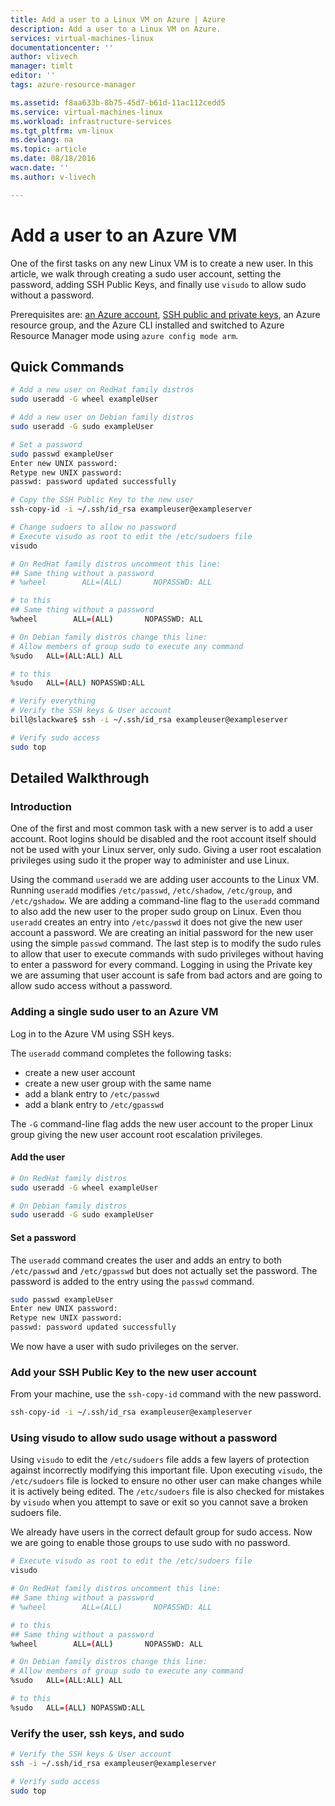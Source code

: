 ```yaml
---
title: Add a user to a Linux VM on Azure | Azure
description: Add a user to a Linux VM on Azure.
services: virtual-machines-linux
documentationcenter: ''
author: vlivech
manager: timlt
editor: ''
tags: azure-resource-manager

ms.assetid: f8aa633b-8b75-45d7-b61d-11ac112cedd5
ms.service: virtual-machines-linux
ms.workload: infrastructure-services
ms.tgt_pltfrm: vm-linux
ms.devlang: na
ms.topic: article
ms.date: 08/18/2016
wacn.date: ''
ms.author: v-livech

---
```

# Add a user to an Azure VM
One of the first tasks on any new Linux VM is to create a new user.  In this article, we walk through creating a sudo user account, setting the password, adding SSH Public Keys, and finally use `visudo` to allow sudo without a password.

Prerequisites are: [an Azure account](https://www.azure.cn/pricing/1rmb-trial/), [SSH public and private keys](mac-create-ssh-keys.md?toc=%2fazure%2fvirtual-machines%2flinux%2ftoc.json), an Azure resource group, and the Azure CLI installed and switched to Azure Resource Manager mode using `azure config mode arm`.

## Quick Commands
```bash
# Add a new user on RedHat family distros
sudo useradd -G wheel exampleUser

# Add a new user on Debian family distros
sudo useradd -G sudo exampleUser

# Set a password
sudo passwd exampleUser
Enter new UNIX password:
Retype new UNIX password:
passwd: password updated successfully

# Copy the SSH Public Key to the new user
ssh-copy-id -i ~/.ssh/id_rsa exampleuser@exampleserver

# Change sudoers to allow no password
# Execute visudo as root to edit the /etc/sudoers file
visudo

# On RedHat family distros uncomment this line:
## Same thing without a password
# %wheel        ALL=(ALL)       NOPASSWD: ALL

# to this
## Same thing without a password
%wheel        ALL=(ALL)       NOPASSWD: ALL

# On Debian family distros change this line:
# Allow members of group sudo to execute any command
%sudo   ALL=(ALL:ALL) ALL

# to this
%sudo   ALL=(ALL) NOPASSWD:ALL

# Verify everything
# Verify the SSH keys & User account
bill@slackware$ ssh -i ~/.ssh/id_rsa exampleuser@exampleserver

# Verify sudo access
sudo top
```

## Detailed Walkthrough
### Introduction
One of the first and most common task with a new server is to add a user account.  Root logins should be disabled and the root account itself should not be used with your Linux server, only sudo.  Giving a user root escalation privileges using sudo it the proper way to administer and use Linux.

Using the command `useradd` we are adding user accounts to the Linux VM.  Running `useradd` modifies `/etc/passwd`, `/etc/shadow`, `/etc/group`, and `/etc/gshadow`.  We are adding a command-line flag to the `useradd` command to also add the new user to the proper sudo group on Linux.  Even thou `useradd` creates an entry into `/etc/passwd` it does not give the new user account a password.  We are creating an initial password for the new user using the simple `passwd` command.  The last step is to modify the sudo rules to allow that user to execute commands with sudo privileges without having to enter a password for every command.  Logging in using the Private key we are assuming that user account is safe from bad actors and are going to allow sudo access without a password.  

### Adding a single sudo user to an Azure VM
Log in to the Azure VM using SSH keys.  

The `useradd` command completes the following tasks:

* create a new user account
* create a new user group with the same name
* add a blank entry to `/etc/passwd`
* add a blank entry to `/etc/gpasswd`

The `-G` command-line flag adds the new user account to the proper Linux group giving the new user account root escalation privileges.

#### Add the user
```bash
# On RedHat family distros
sudo useradd -G wheel exampleUser

# On Debian family distros
sudo useradd -G sudo exampleUser
```

#### Set a password
The `useradd` command creates the user and adds an entry to both `/etc/passwd` and `/etc/gpasswd` but does not actually set the password.  The password is added to the entry using the `passwd` command.

```bash
sudo passwd exampleUser
Enter new UNIX password:
Retype new UNIX password:
passwd: password updated successfully
```

We now have a user with sudo privileges on the server.

### Add your SSH Public Key to the new user account
From your machine, use the `ssh-copy-id` command with the new password.

```bash
ssh-copy-id -i ~/.ssh/id_rsa exampleuser@exampleserver
```

### Using visudo to allow sudo usage without a password
Using `visudo` to edit the `/etc/sudoers` file adds a few layers of protection against incorrectly modifying this important file.  Upon executing `visudo`, the `/etc/sudoers` file is locked to ensure no other user can make changes while it is actively being edited.  The `/etc/sudoers` file is also checked for mistakes by `visudo` when you attempt to save or exit so you cannot save a broken sudoers file.

We already have users in the correct default group for sudo access.  Now we are going to enable those groups to use sudo with no password.

```bash
# Execute visudo as root to edit the /etc/sudoers file
visudo

# On RedHat family distros uncomment this line:
## Same thing without a password
# %wheel        ALL=(ALL)       NOPASSWD: ALL

# to this
## Same thing without a password
%wheel        ALL=(ALL)       NOPASSWD: ALL

# On Debian family distros change this line:
# Allow members of group sudo to execute any command
%sudo   ALL=(ALL:ALL) ALL

# to this
%sudo   ALL=(ALL) NOPASSWD:ALL
```

### Verify the user, ssh keys, and sudo
```bash
# Verify the SSH keys & User account
ssh -i ~/.ssh/id_rsa exampleuser@exampleserver

# Verify sudo access
sudo top
```
